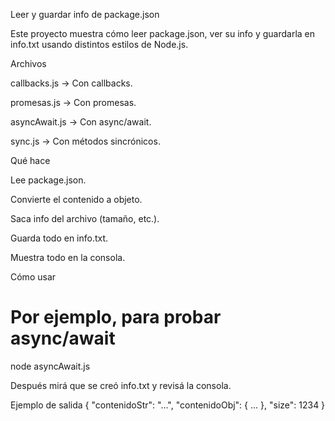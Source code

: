 Leer y guardar info de package.json

Este proyecto muestra cómo leer package.json, ver su info y guardarla en info.txt usando distintos estilos de Node.js.

Archivos

callbacks.js → Con callbacks.

promesas.js → Con promesas.

asyncAwait.js → Con async/await.

sync.js → Con métodos sincrónicos.

Qué hace

Lee package.json.

Convierte el contenido a objeto.

Saca info del archivo (tamaño, etc.).

Guarda todo en info.txt.

Muestra todo en la consola.

Cómo usar
# Por ejemplo, para probar async/await
node asyncAwait.js


Después mirá que se creó info.txt y revisá la consola.

Ejemplo de salida
{
    "contenidoStr": "...",
    "contenidoObj": { ... },
    "size": 1234
}
